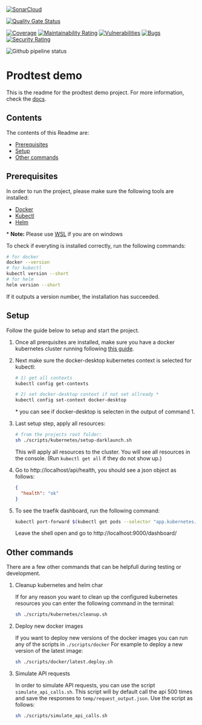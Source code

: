 [![SonarCloud](https://sonarcloud.io/images/project_badges/sonarcloud-black.svg)](https://sonarcloud.io/summary/new_code?id=prodtest-demo)

[![Quality Gate Status](https://sonarcloud.io/api/project_badges/measure?project=prodtest-demo&metric=alert_status&token=9005461108c59dec16be6c57760d5aaaea5d6564)](https://sonarcloud.io/summary/new_code?id=prodtest-demo)

[![Coverage](https://sonarcloud.io/api/project_badges/measure?project=prodtest-demo&metric=coverage&token=9005461108c59dec16be6c57760d5aaaea5d6564)](https://sonarcloud.io/summary/new_code?id=prodtest-demo) [![Maintainability Rating](https://sonarcloud.io/api/project_badges/measure?project=prodtest-demo&metric=sqale_rating&token=9005461108c59dec16be6c57760d5aaaea5d6564)](https://sonarcloud.io/summary/new_code?id=prodtest-demo) [![Vulnerabilities](https://sonarcloud.io/api/project_badges/measure?project=prodtest-demo&metric=vulnerabilities&token=9005461108c59dec16be6c57760d5aaaea5d6564)](https://sonarcloud.io/summary/new_code?id=prodtest-demo) [![Bugs](https://sonarcloud.io/api/project_badges/measure?project=prodtest-demo&metric=bugs&token=9005461108c59dec16be6c57760d5aaaea5d6564)](https://sonarcloud.io/summary/new_code?id=prodtest-demo) [![Security Rating](https://sonarcloud.io/api/project_badges/measure?project=prodtest-demo&metric=security_rating&token=9005461108c59dec16be6c57760d5aaaea5d6564)](https://sonarcloud.io/summary/new_code?id=prodtest-demo)

![Github pipeline status](https://github.com/brdv/prodtest-demo/actions/workflows/pr-flow.yaml/badge.svg)

# Prodtest demo

This is the readme for the prodtest demo project. For more information, check the [docs](https://brdv.github.io/prodtest-docs).

## Contents

The contents of this Readme are:

- [Prerequisites](#prerequisites)
- [Setup](#setup)
- [Other commands](#other-commands)

## Prerequisites

In order to run the project, please make sure the following tools are installed:

- [Docker](https://docs.docker.com/get-docker/)
- [Kubectl](https://kubernetes.io/docs/tasks/tools/)
- [Helm](https://helm.sh/docs/intro/install/)

\* **Note:** Please use [WSL](https://learn.microsoft.com/en-us/windows/wsl/install) if you are on windows

To check if everyting is installed correctly, run the following commands:

```bash
# for docker
docker --version
# for kubectl
kubectl version --short
# for helm
helm version --short
```

If it outputs a version number, the installation has succeeded.

## Setup

Follow the guide below to setup and start the project.

1.  Once all prerquisites are installed, make sure you have a docker kubernetes cluster running following [this guide](https://docs.docker.com/desktop/kubernetes/#enable-kubernetes).

2.  Next make sure the docker-desktop kubernetes context is selected for kubectl:

    ```bash
    # 1) get all contexts
    kubectl config get-contexts

    # 2) set docker-desktop context if not set allready *
    kubectl config set-context docker-desktop
    ```

    \* you can see if docker-desktop is selecten in the output of command 1.

3.  Last setup step, apply all resources:

    ```bash
    # from the projects root folder:
    sh ./scripts/kubernetes/setup-darklaunch.sh
    ```

    This will apply all resources to the cluster. You will see all resources in the console. (Run `kubectl get all` if they do not show up.)

4.  Go to http://localhost/api/health, you should see a json object as follows:

    ```json
    {
      "health": "ok"
    }
    ```

5.  To see the traefik dashboard, run the following command:

    ```bash
    kubectl port-forward $(kubectl get pods --selector "app.kubernetes.io/name=traefik" --output=name) 9000:9000
    ```

    Leave the shell open and go to http://localhost:9000/dashboard/

## Other commands

There are a few other commands that can be helpfull during testing or development.

1. Cleanup kubernetes and helm char

   If for any reason you want to clean up the configured kubernetes resources you can enter the following command in the terminal:

   ```bash
   sh ./scripts/kubernetes/cleanup.sh
   ```

2. Deploy new docker images

   If you want to deploy new versions of the docker images you can run any of the scripts in `./scripts/docker`
   For example to deploy a new version of the latest image:

   ```bash
   sh ./scripts/docker/latest.deploy.sh
   ```

3. Simulate API requests

   In order to simulate API requests, you can use the script `simulate_api_calls.sh`. This script will by default call the api 500 times and save the responses to `temp/request_output.json`.
   Use the script as follows:

   ```bash
   sh ./scripts/simulate_api_calls.sh
   ```
